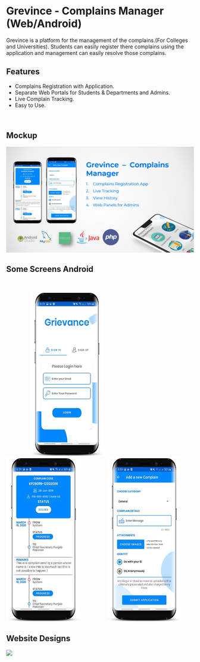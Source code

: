 # Grevince - Complains Manager (Web/Android)

Grevince is a platform for the management of the complains.(For Colleges and Universities). Students can easily register there complains using the application and management can easily resolve those complains.

## Features

- Complains Registration with Application.
- Separate Web Portals for Students & Departments and Admins.
- Live Complain Tracking.
- Easy to Use.
 
 <br>
<h2> Mockup </h2>
<img src=mockup2.PNG > 
<br>
<h2> Some Screens Android</h2>
<br>

&nbsp;&nbsp;&nbsp;&nbsp;&nbsp;&nbsp;&nbsp;&nbsp;&nbsp;&nbsp;&nbsp;&nbsp;&nbsp;&nbsp;&nbsp;&nbsp;<img src=signin.png width="200" height="440"> &nbsp;&nbsp;&nbsp;&nbsp;&nbsp;&nbsp;&nbsp;&nbsp;&nbsp;&nbsp;&nbsp;&nbsp;&nbsp;&nbsp;&nbsp;&nbsp; <img src=dashboard.png width="200" height="440"> &nbsp;&nbsp;&nbsp;&nbsp;&nbsp;&nbsp;&nbsp;&nbsp;&nbsp;&nbsp;&nbsp;&nbsp;&nbsp;&nbsp;&nbsp;&nbsp; <img src=chatbot.png width="200" height="440"> 

<h2> Website Designs </h2>

<img src=diagram.jpg > 
